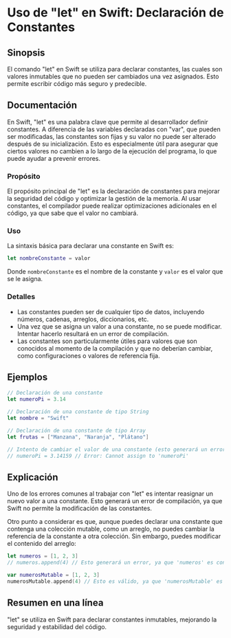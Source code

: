 <!--
Meta Description: # Uso de "let" en Swift: Declaración de Constantes ## Sinopsis El comando "let" en Swift se utiliza para declarar constantes, las cuales son valores i...
Meta Keywords: que, una, let, constante, swift
-->

# Uso de "let" en Swift: Declaración de Constantes

## Sinopsis
El comando "let" en Swift se utiliza para declarar constantes, las cuales son valores inmutables que no pueden ser cambiados una vez asignados. Esto permite escribir código más seguro y predecible.

## Documentación
En Swift, "let" es una palabra clave que permite al desarrollador definir constantes. A diferencia de las variables declaradas con "var", que pueden ser modificadas, las constantes son fijas y su valor no puede ser alterado después de su inicialización. Esto es especialmente útil para asegurar que ciertos valores no cambien a lo largo de la ejecución del programa, lo que puede ayudar a prevenir errores.

### Propósito
El propósito principal de "let" es la declaración de constantes para mejorar la seguridad del código y optimizar la gestión de la memoria. Al usar constantes, el compilador puede realizar optimizaciones adicionales en el código, ya que sabe que el valor no cambiará.

### Uso
La sintaxis básica para declarar una constante en Swift es:

```swift
let nombreConstante = valor
```

Donde `nombreConstante` es el nombre de la constante y `valor` es el valor que se le asigna.

### Detalles
- Las constantes pueden ser de cualquier tipo de datos, incluyendo números, cadenas, arreglos, diccionarios, etc.
- Una vez que se asigna un valor a una constante, no se puede modificar. Intentar hacerlo resultará en un error de compilación.
- Las constantes son particularmente útiles para valores que son conocidos al momento de la compilación y que no deberían cambiar, como configuraciones o valores de referencia fija.

## Ejemplos
```swift
// Declaración de una constante
let numeroPi = 3.14

// Declaración de una constante de tipo String
let nombre = "Swift"

// Declaración de una constante de tipo Array
let frutas = ["Manzana", "Naranja", "Plátano"]

// Intento de cambiar el valor de una constante (esto generará un error)
// numeroPi = 3.14159 // Error: Cannot assign to 'numeroPi'
```

## Explicación
Uno de los errores comunes al trabajar con "let" es intentar reasignar un nuevo valor a una constante. Esto generará un error de compilación, ya que Swift no permite la modificación de las constantes. 

Otro punto a considerar es que, aunque puedes declarar una constante que contenga una colección mutable, como un arreglo, no puedes cambiar la referencia de la constante a otra colección. Sin embargo, puedes modificar el contenido del arreglo:

```swift
let numeros = [1, 2, 3]
// numeros.append(4) // Esto generará un error, ya que 'numeros' es constante

var numerosMutable = [1, 2, 3]
numerosMutable.append(4) // Esto es válido, ya que 'numerosMutable' es una variable
```

## Resumen en una línea
"let" se utiliza en Swift para declarar constantes inmutables, mejorando la seguridad y estabilidad del código.
